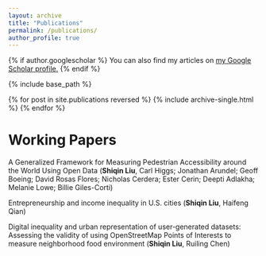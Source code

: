 ```yaml
---
layout: archive
title: "Publications"
permalink: /publications/
author_profile: true
---
```


{% if author.googlescholar %}
  You can also find my articles on <u><a href="{{author.googlescholar}}">my Google Scholar profile</a>.</u>
{% endif %}

{% include base_path %}

{% for post in site.publications reversed %}
  {% include archive-single.html %}
{% endfor %}


# Working Papers
A Generalized Framework for Measuring Pedestrian Accessibility around the World Using Open Data (**Shiqin Liu**, Carl Higgs; Jonathan Arundel; Geoff Boeing; David Rosas Flores; Nicholas Cerdera; Ester Cerin; Deepti Adlakha; Melanie Lowe; Billie Giles-Corti) 

Entrepreneurship and income inequality in U.S. cities (**Shiqin Liu**, Haifeng Qian)
  
Digital inequality and urban representation of user-generated datasets: Assessing the validity of using OpenStreetMap Points of Interests to measure neighborhood food environment (**Shiqin Liu**, Ruiling Chen)





        
   
       